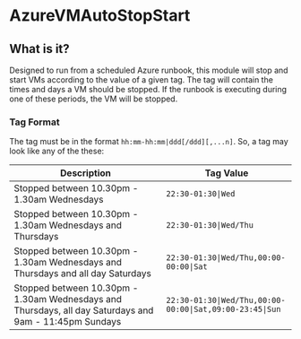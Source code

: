 # AzureVMAutoStopStart

## What is it?
Designed to run from a scheduled Azure runbook, this module will stop and start VMs according to the value of a given tag.  The tag will contain the times and days a VM should be stopped.  If the runbook is executing during one of these periods, the VM will be stopped.

### Tag Format
The tag must be in the format `hh:mm-hh:mm|ddd[/ddd][,...n]`.  So, a tag may look like any of the these:

| Description                                                                                            | Tag Value                                              |
|--------------------------------------------------------------------------------------------------------|--------------------------------------------------------|
| Stopped between 10.30pm - 1.30am Wednesdays                                                            | `22:30-01:30\|Wed`                                       |
| Stopped between 10.30pm - 1.30am Wednesdays and Thursdays                                              | `22:30-01:30\|Wed/Thu`                                   |
| Stopped between 10.30pm - 1.30am Wednesdays and Thursdays and all day Saturdays                        | `22:30-01:30\|Wed/Thu,00:00-00:00\|Sat`                  |
| Stopped between 10.30pm - 1.30am Wednesdays and Thursdays, all day Saturdays and 9am - 11:45pm Sundays | `22:30-01:30\|Wed/Thu,00:00-00:00\|Sat,09:00-23:45\|Sun` |
